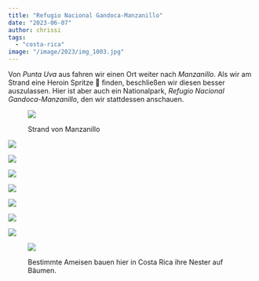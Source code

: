 ```yaml
---
title: "Refugio Nacional Gandoca-Manzanillo"
date: "2023-06-07"
author: chrissi
tags: 
  - "costa-rica"
image: "/image/2023/img_1003.jpg"
---
```


Von _Punta Uva_ aus fahren wir einen Ort weiter nach _Manzanillo_. Als wir am Strand eine Heroin Spritze 💉 finden, beschließen wir diesen besser auszulassen. Hier ist aber auch ein Nationalpark, _Refugio Nacional Gandoca-Manzanillo_, den wir stattdessen anschauen.

<figure>

![](https://hafenstrand.wordpress.com/wp-content/uploads/2023/06/img_0964.jpg?w=1024)

<figcaption>

Strand von Manzanillo

</figcaption>

</figure>

![](https://hafenstrand.wordpress.com/wp-content/uploads/2023/06/img_0990.jpg?w=1024)

![](https://hafenstrand.wordpress.com/wp-content/uploads/2023/06/img_4522.jpg?w=768)

![](https://hafenstrand.wordpress.com/wp-content/uploads/2023/06/img_1003.jpg?w=1024)

![](https://hafenstrand.wordpress.com/wp-content/uploads/2023/06/img_4529.jpg?w=768)

![](https://hafenstrand.wordpress.com/wp-content/uploads/2023/06/img_1007.jpg?w=1024)

![](https://hafenstrand.wordpress.com/wp-content/uploads/2023/06/img_1010.jpg?w=1024)

![](https://hafenstrand.wordpress.com/wp-content/uploads/2023/06/img_1014.jpg?w=1024)

<figure>

![](https://hafenstrand.wordpress.com/wp-content/uploads/2023/06/img_1019.jpg?w=1024)

<figcaption>

Bestimmte Ameisen bauen hier in Costa Rica ihre Nester auf Bäumen.

</figcaption>

</figure>
